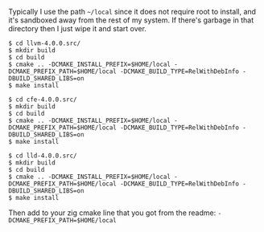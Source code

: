 Typically I use the path `~/local` since it does not require root to install, and it's sandboxed away from the rest of my system. If there's garbage in that directory then I just wipe it and start over.

```
$ cd llvm-4.0.0.src/
$ mkdir build
$ cd build
$ cmake .. -DCMAKE_INSTALL_PREFIX=$HOME/local -DCMAKE_PREFIX_PATH=$HOME/local -DCMAKE_BUILD_TYPE=RelWithDebInfo -DBUILD_SHARED_LIBS=on
$ make install
```

```
$ cd cfe-4.0.0.src/
$ mkdir build
$ cd build
$ cmake .. -DCMAKE_INSTALL_PREFIX=$HOME/local -DCMAKE_PREFIX_PATH=$HOME/local -DCMAKE_BUILD_TYPE=RelWithDebInfo -DBUILD_SHARED_LIBS=on
$ make install
```

```
$ cd lld-4.0.0.src/
$ mkdir build
$ cd build
$ cmake .. -DCMAKE_INSTALL_PREFIX=$HOME/local -DCMAKE_PREFIX_PATH=$HOME/local -DCMAKE_BUILD_TYPE=RelWithDebInfo -DBUILD_SHARED_LIBS=on
$ make install
```

Then add to your zig cmake line that you got from the readme:
`-DCMAKE_PREFIX_PATH=$HOME/local`
